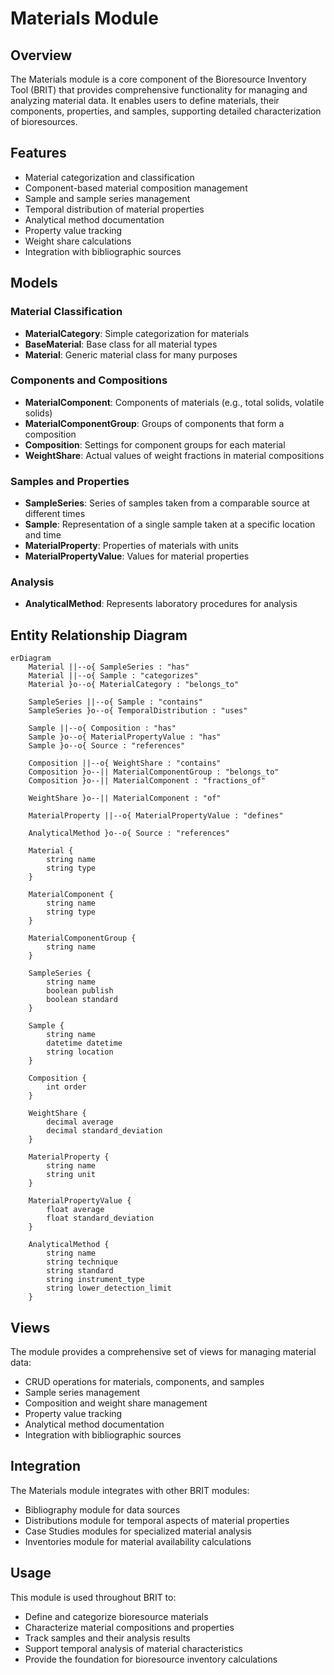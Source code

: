 # Materials Module

## Overview
The Materials module is a core component of the Bioresource Inventory Tool (BRIT) that provides comprehensive functionality for managing and analyzing material data. It enables users to define materials, their components, properties, and samples, supporting detailed characterization of bioresources.

## Features
- Material categorization and classification
- Component-based material composition management
- Sample and sample series management
- Temporal distribution of material properties
- Analytical method documentation
- Property value tracking
- Weight share calculations
- Integration with bibliographic sources

## Models

### Material Classification
- **MaterialCategory**: Simple categorization for materials
- **BaseMaterial**: Base class for all material types
- **Material**: Generic material class for many purposes

### Components and Compositions
- **MaterialComponent**: Components of materials (e.g., total solids, volatile solids)
- **MaterialComponentGroup**: Groups of components that form a composition
- **Composition**: Settings for component groups for each material
- **WeightShare**: Actual values of weight fractions in material compositions

### Samples and Properties
- **SampleSeries**: Series of samples taken from a comparable source at different times
- **Sample**: Representation of a single sample taken at a specific location and time
- **MaterialProperty**: Properties of materials with units
- **MaterialPropertyValue**: Values for material properties

### Analysis
- **AnalyticalMethod**: Represents laboratory procedures for analysis

## Entity Relationship Diagram

```mermaid
erDiagram
    Material ||--o{ SampleSeries : "has"
    Material ||--o{ Sample : "categorizes"
    Material }o--o{ MaterialCategory : "belongs_to"
    
    SampleSeries ||--o{ Sample : "contains"
    SampleSeries }o--o{ TemporalDistribution : "uses"
    
    Sample ||--o{ Composition : "has"
    Sample }o--o{ MaterialPropertyValue : "has"
    Sample }o--o{ Source : "references"
    
    Composition ||--o{ WeightShare : "contains"
    Composition }o--|| MaterialComponentGroup : "belongs_to"
    Composition }o--|| MaterialComponent : "fractions_of"
    
    WeightShare }o--|| MaterialComponent : "of"
    
    MaterialProperty ||--o{ MaterialPropertyValue : "defines"
    
    AnalyticalMethod }o--o{ Source : "references"
    
    Material {
        string name
        string type
    }
    
    MaterialComponent {
        string name
        string type
    }
    
    MaterialComponentGroup {
        string name
    }
    
    SampleSeries {
        string name
        boolean publish
        boolean standard
    }
    
    Sample {
        string name
        datetime datetime
        string location
    }
    
    Composition {
        int order
    }
    
    WeightShare {
        decimal average
        decimal standard_deviation
    }
    
    MaterialProperty {
        string name
        string unit
    }
    
    MaterialPropertyValue {
        float average
        float standard_deviation
    }
    
    AnalyticalMethod {
        string name
        string technique
        string standard
        string instrument_type
        string lower_detection_limit
    }
```

## Views
The module provides a comprehensive set of views for managing material data:
- CRUD operations for materials, components, and samples
- Sample series management
- Composition and weight share management
- Property value tracking
- Analytical method documentation
- Integration with bibliographic sources

## Integration
The Materials module integrates with other BRIT modules:
- Bibliography module for data sources
- Distributions module for temporal aspects of material properties
- Case Studies modules for specialized material analysis
- Inventories module for material availability calculations

## Usage
This module is used throughout BRIT to:
- Define and categorize bioresource materials
- Characterize material compositions and properties
- Track samples and their analysis results
- Support temporal analysis of material characteristics
- Provide the foundation for bioresource inventory calculations